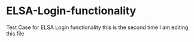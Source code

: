 # ELSA-Login-functionality
Test Case for ELSA Login functionality
this is the second time I am editing this file
